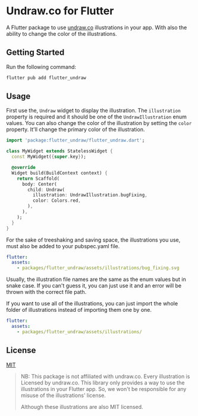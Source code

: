 # Undraw.co for Flutter

A Flutter package to use [undraw.co](https://undraw.co) illustrations in your app. With also the ability to change the color of the illustrations.

## Getting Started

Run the following command:

```bash
flutter pub add flutter_undraw
```

## Usage

First use the, `Undraw` widget to display the illustration. 
The `illustration` property is required and it should be one of the `UndrawIllustration` enum values.
You can also change the color of the illustration by setting the `color` property. 
It'll change the primary color of the illustration.
```dart
import 'package:flutter_undraw/flutter_undraw.dart';

class MyWidget extends StatelessWidget {
  const MyWidget({super.key});

  @override
  Widget build(BuildContext context) {
    return Scaffold(
      body: Center(
        child: Undraw(
          illustration: UndrawIllustration.bugFixing,
          color: Colors.red,
        ),
      ),
    );
  }
}

```

For the sake of treeshaking and saving space, the illustrations you use, must also be added to your pubspec.yaml file.
```yaml
flutter:
  assets:
    - packages/flutter_undraw/assets/illustrations/bug_fixing.svg
```

Usually, the illustration file names are the same as the enum values but in snake case. If you can't guess it, you can
just use it and an error will be thrown with the correct file path.

If you want to use all of the illustrations, you can just import the whole folder of illustrations instead of importing
them one by one.
```yaml
flutter:
  assets:
    - packages/flutter_undraw/assets/illustrations/
```

## License

[MIT](./LICENSE)

> NB: This package is not affiliated with undraw.co. Every illustration is Licensed by undraw.co.
> This library only provides a way to use the illustrations in your Flutter app. So, we won't be
> responsible for any misuse of the illustrations' license.
> 
> Although these illustrations are also MIT licensed.
